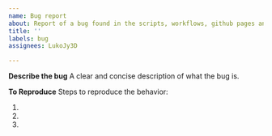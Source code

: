 ```yaml
---
name: Bug report
about: Report of a bug found in the scripts, workflows, github pages and etc.
title: ''
labels: bug
assignees: LukoJy3D

---
```


**Describe the bug**
A clear and concise description of what the bug is.

**To Reproduce**
Steps to reproduce the behavior:

1.
2.
3.
